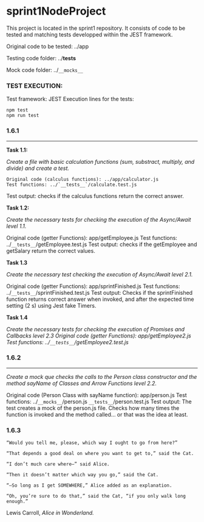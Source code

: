 
# sprint1NodeProject


This project is located in the sprint1 repository.
It consists of code to be tested and matching tests developped 
within the JEST framework.

Original code to be tested: ../app
  
Testing code folder:  ../__tests__ 

Mock code folder: ../`__mocks__`

### TEST EXECUTION:

Test framework: JEST
Execution lines for the tests:

```
npm test
npm run test
```


### 1.6.1 
---
 **Task 1.1:**

*Create a file with basic calculation functions 
(sum, substract, multiply, and divide) and create a test.*

```
Original code (calculus functions): ../app/calculator.js
Test functions: ../`__tests__`/calculate.test.js
```
  
Test output: checks if the calculus functions return the correct answer.

**Task 1.2:**

*Create the necessary tests for checking the execution of the Async/Await level 1.1.*

Original code (getter Functions): app/getEmployee.js
Test functions: ../`__tests__`/getEmployee.test.js
Test output: checks if the getEmployee and getSalary return the correct values.

**Task 1.3**

*Create the necessary test checking the execution of Async/Await level 2.1.*

Original code (getter Functions): app/sprintFinished.js
Test functions: ../`__tests__`/sprintFinished.test.js
Test output: Checks if the sprintFinished function returns correct answer when invoked, and after the expected time setting (2 s) using Jest fake Timers.

**Task 1.4**

*Create the necessary tests for checking the execution of Promises and Callbacks level 2.3
Original code (getter Functions): app/getEmployee2.js
Test functions: ../`__tests__`/getEmployee2.test.js*

### 1.6.2
---
*Create a mock que checks the calls to the Person class constructor and the method sayName of Classes and Arrow Functions level 2.2.*

Original code (Person Class with sayName function): app/person.js
Test functions: ../`__mocks__`/person.js 
`__tests__`/person.test.js
Test output: The test creates a mock of the person.js file. Checks how many times the function is invoked and the method called... or that was the idea at least.

### 1.6.3



    “‍Would you tell me, please, which way I ought to go from here?‍”

    “‍That depends a good deal on where you want to get to,‍” said the Cat.

    “‍I don’t much care where—‍” said Alice.

    “‍Then it doesn’t matter which way you go,‍” said the Cat.

    “‍—So long as I get SOMEWHERE,‍” Alice added as an explanation.

    “‍Oh, you’re sure to do that,‍” said the Cat, “‍if you only walk long enough.‍”
    
                                          

 Lewis Carroll, *Alice in Wonderland.*
